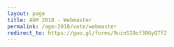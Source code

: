 ```yaml
---
layout: page
title: AGM 2018 - Webmaster
permalink: /agm-2018/vote/webmaster
redirect_to: https://goo.gl/forms/9uinSIOof38GyQTf2
---
```

